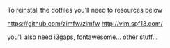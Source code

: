 To reinstall the dotfiles you'll need to resources below

https://github.com/zimfw/zimfw 
http://vim.spf13.com/

you'll also need i3gaps, fontawesome... other stuff...

